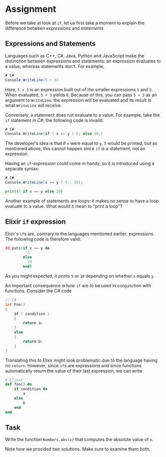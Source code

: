 # Assignment

Before we take at look at `if`, let us first take a moment to explain the difference between *expressions* and *statements*

## Expressions and Statements

Languages such as C++, C#, Java, Python and JavaScript
make the distinction between expressions and statements:
an expression evaluates to a value, whereas statements don't.
For example,

```csharp
# C#
Console.WriteLine(5 + 3)
```

Here, `5 + 3` is an expression built out of the smaller expressions `5` and `3`.
When evaluated, `5 + 3` yields `8`. Because of this, you can pass `5 + 3` as an argument to `WriteLine`:
the expression will be evaluated and its result is what `WriteLine` will receive.

Conversely, a statement does not evaluate to a value. For example, take the `if` statement in C#;
the following code is invalid:

```csharp
# C#
Console.WriteLine(if ( x == y ) 5; else 10;)
```

The developer's idea is that if `x` were equal to `y`, `5` would be printed, but as mentioned
above, this cannot happen since `if` is a statement, not an expression.

Having an `if`-*expression* could come in handy, so it is introduced using a separate syntax:

```csharp
# C#
Console.WriteLine(x == y ? 5 : 10);
```

```python
print(5 if x == y else 10)
```

Another example of statements are loops: it makes no sense
to have a loop evaluate to a value. What would it mean to "print a loop"?

## Elixir `if` expression

Elixir's `if`s are, contrary to the languages mentioned earlier, expressions.
The following code is therefore valid:

```elixir
IO.puts(if x == y do
          5
        else
          10
        end)
```

As you might expected, it prints `5` or `10` depending on whether `x` equals `y`.

An important consequence is how `if` are to be used in conjunction with functions.
Consider the C# code

```csharp
// C#
int Foo()
{
    if ( condition )
    {
        return a;
    }
    else
    {
        return b;
    }
}
```

Translating this to Elixir might look problematic due to the language having no `return`.
However, since `if`s are expressions and since functions automatically
return the value of their last expression, we can write

```elixir
# Elixir
def foo() do
    if condition do
        a
    else
        b
    end
end
```

## Task

Write the function `Numbers.abs(x)` that computes the absolute value of `x`.

Note how we provided two solutions. Make sure to examine them both.
